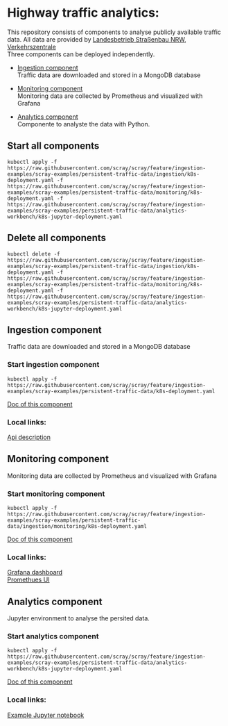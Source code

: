 # Highway traffic analytics:

This repository consists of components to analyse publicly available traffic data. All data are provided by [Landesbetrieb Straßenbau NRW, Verkehrszentrale](https://mcloud.de/web/guest/suche/-/results/suche/relevance/NRW/0/detail/_mcloudde_mdmgeschwindigkeitsdatennrw)  
Three components can be deployed independently.

* [Ingestion component](#ingestion-component)  
    Traffic data are downloaded and stored in a MongoDB database
  
* [Monitoring component](#monitoring-component)  
    Monitoring data are collected by Prometheus and visualized with Grafana

* [Analytics component](#analytics-component)  
    Componente to analyste the data with Python.
  
## Start all components
```
kubectl apply -f https://raw.githubusercontent.com/scray/scray/feature/ingestion-examples/scray-examples/persistent-traffic-data/ingestion/k8s-deployment.yaml -f https://raw.githubusercontent.com/scray/scray/feature/ingestion-examples/scray-examples/persistent-traffic-data/monitoring/k8s-deployment.yaml -f https://raw.githubusercontent.com/scray/scray/feature/ingestion-examples/scray-examples/persistent-traffic-data/analytics-workbench/k8s-jupyter-deployment.yaml
```
## Delete all components
```
kubectl delete -f https://raw.githubusercontent.com/scray/scray/feature/ingestion-examples/scray-examples/persistent-traffic-data/ingestion/k8s-deployment.yaml -f https://raw.githubusercontent.com/scray/scray/feature/ingestion-examples/scray-examples/persistent-traffic-data/monitoring/k8s-deployment.yaml -f https://raw.githubusercontent.com/scray/scray/feature/ingestion-examples/scray-examples/persistent-traffic-data/analytics-workbench/k8s-jupyter-deployment.yaml
```

## Ingestion component
Traffic data are downloaded and stored in a MongoDB database

### Start ingestion component
```
kubectl apply -f https://raw.githubusercontent.com/scray/scray/feature/ingestion-examples/scray-examples/persistent-traffic-data/k8s-deployment.yaml
```
[Doc of this component](ingestion/README.md)  

### Local links:  
[Api description](http://127.0.0.1:30091/scray/examples/1.0.0/swagger.json)   
 
## Monitoring component
Monitoring data are collected by Prometheus and visualized with Grafana

### Start monitoring component
```
kubectl apply -f https://raw.githubusercontent.com/scray/scray/feature/ingestion-examples/scray-examples/persistent-traffic-data/ingestion/monitoring/k8s-deployment.yaml
```
[Doc of this component](monitoring/README.md)

### Local links:  
[Grafana dashboard](http://localhost:30300/d/8ec0OC6Wz/scray-example-prometheus?orgId=1)  
[Promethues UI](http://localhost:30090)  

## Analytics component
Jupyter environment to analyse the persited data.

### Start analytics component
```
kubectl apply -f https://raw.githubusercontent.com/scray/scray/feature/ingestion-examples/scray-examples/persistent-traffic-data/analytics-workbench/k8s-jupyter-deployment.yaml
```
[Doc of this component](analytics-workbench/README.md)  

### Local links:  
[Example Jupyter notebook](http://127.0.0.1:30084/notebooks/work/Query%20NRW%20traffic%20MongoDB.ipynb)  


